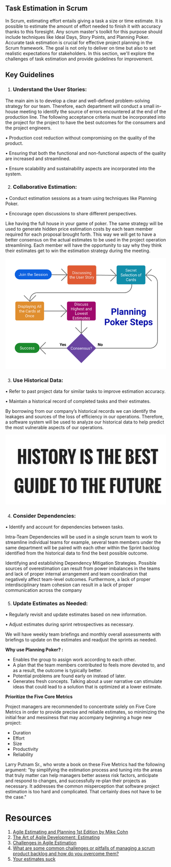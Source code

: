 ## Task Estimation in Scrum
 

In Scrum, estimating effort entails giving a task a size or time estimate. It is possible to estimate the amount of effort needed to finish it with accuracy thanks to this foresight. Any scrum master's toolkit for this purpose should include techniques like Ideal Days, Story Points, and Planning Poker.
Accurate task estimation is crucial for effective project planning in the Scrum framework. The goal is not only to deliver on time but also to set realistic expectations for stakeholders. In this section, we'll explore the challenges of task estimation and provide guidelines for improvement.

## Key Guidelines


 1.  ### Understand the User Stories:

The main aim is to develop a clear and well-defined problem-solving strategy for our team. Therefore, each department will conduct a small in-house meeting to identify the source of errors encountered at the end of the production line. 
The following acceptance criteria must be incorporated into the project for the project to have the best outcomes for the consumers and the project engineers.


•	Production cost reduction without compromising on the quality of the product.

•	Ensuring that both the functional and non-functional aspects of the quality are increased and streamlined.

•	Ensure scalability and sustainability aspects are incorporated into the system. 



2. ### Collaborative Estimation:

•	Conduct estimation sessions as a team using techniques like Planning Poker.

•	Encourage open discussions to share different perspectives.

Like having the full house in your game of poker. The same strategy will be used to generate hidden price estimation costs by each team member required for each proposal brought forth. This way we will get to have a better consensus on the actual estimates to be used in the project operation streamlining. 
Each member will have the opportunity to say why they think their estimates get to win the estimation strategy during the meeting. 

![alt text](<planning-poker-correct-steps.png>)


3. ###	Use Historical Data:

•	Refer to past project data for similar tasks to improve estimation accuracy.

•	Maintain a historical record of completed tasks and their estimates.

By borrowing from our company’s historical records we can identify the leakages and sources of the loss of efficiency in our operations. Therefore, a software system will be used to analyze our historical data to help predict the most vulnerable aspects of our operations.

![alt text](<History.jpg>)

4. ###	Consider Dependencies:

•	Identify and account for dependencies between tasks.

Intra-Team Dependencies will be used in a single scrum team to work to streamline individual teams for example, several team members under the same department will be paired with each other within the Sprint backlog identified from the historical data to find the best possible outcome.

Identifying and establishing Dependency Mitigation Strategies. Possible sources of overestimation can result from power imbalances in the teams and lack of proper internal arrangement and team coordination that negatively affect team-level outcomes. Furthermore, a lack of proper interdisciplinary team cohesion can result in a lack of proper communication across the company


5. ###	Update Estimates as Needed:

•	Regularly revisit and update estimates based on new information.

•	Adjust estimates during sprint retrospectives as necessary.

We will have weekly team briefings and monthly overall assessments with briefings to update on the estimates and readjust the sprints as needed. 

**Why use Planning Poker? :**
- Enables the group to assign work according to each other.
- A plan that the team members contributed to feels more devoted to, and as a result, the outcome is typically better.
- Potential problems are found early on instead of later.
- Generates fresh concepts. Talking about a user narrative can stimulate ideas that could lead to a solution that is optimized at a lower estimate.

**Prioritize the Five Core Metrics**

Project managers are recommended to concentrate solely on Five Core Metrics in order to provide precise and reliable estimates, so minimizing the initial fear and messiness that may accompany beginning a huge new project:
- Duration
- Effort
- Size
- Productivity
- Reliability

Larry Putnam Sr., who wrote a book on these Five Metrics had the following argument:
"by simplifying the estimation process and tuning into the areas that truly matter can help managers better assess risk factors, anticipate and respond to changes, and successfully re-plan their projects as necessary. It addresses the common misperception that software project estimation is too hard and complicated. That certainly does not have to be the case."




# Resources

1. [Agile Estimating and Planning 1st Edition by Mike Cohn](https://www.mountaingoatsoftware.com/uploads/presentations/Agile-Estimating-Planning-Scrum-Gathering-2006.pdf)
2.	[The Art of Agile Development: Estimating](https://www.jamesshore.com/v2/books/aoad1/estimating)
3.	[Challenges in Agile Estimation](https://www.linkedin.com/pulse/challenges-agile-estimation-tyme-vietnam)
4.	[What are some common challenges or pitfalls of managing a scrum product backlog and how do you overcome them?](https://www.linkedin.com/advice/0/what-some-common-challenges-pitfalls-managing)
5.	[Your estimates suck](https://world.hey.com/dhh/your-estimates-suck-2b9f8445)
